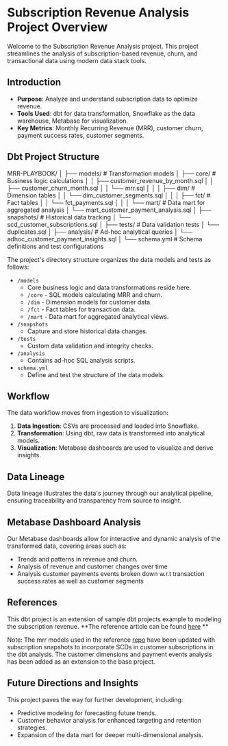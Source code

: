 # Subscription Revenue Analysis Project Overview

Welcome to the Subscription Revenue Analysis project. This project streamlines the analysis of subscription-based revenue, churn, and transactional data using modern data stack tools.

## Introduction

- **Purpose**: Analyze and understand subscription data to optimize revenue.
- **Tools Used**: dbt for data transformation, Snowflake as the data warehouse, Metabase for visualization.
- **Key Metrics**: Monthly Recurring Revenue (MRR), customer churn, payment success rates, customer segments.

## Dbt Project Structure

MRR-PLAYBOOK/
│
├── models/ # Transformation models
│ ├── core/ # Business logic calculations
│ │ ├── customer_revenue_by_month.sql
│ │ ├── customer_churn_month.sql
│ │ └── mrr.sql
│ │
│ ├── dim/ # Dimension tables
│ │ └── dim_customer_segments.sql
│ │
│ ├── fct/ # Fact tables
│ │ └── fct_payments.sql
│ │
│ └── mart/ # Data mart for aggregated analysis
│ └── mart_customer_payment_analysis.sql
│
├── snapshots/ # Historical data tracking
│ └── scd_customer_subscriptions.sql
│
├── tests/ # Data validation tests
│ └── duplicates.sql
│
├── analysis/ # Ad-hoc analytical queries
│ └── adhoc_customer_payment_insights.sql
│
└── schema.yml # Schema definitions and test configurations

The project's directory structure organizes the data models and tests as follows:

- `/models`
  - Core business logic and data transformations reside here.
  - `/core` - SQL models calculating MRR and churn.
  - `/dim` - Dimension models for customer data.
  - `/fct` - Fact tables for transaction data.
  - `/mart` - Data mart for aggregated analytical views.
- `/snapshots`
  - Capture and store historical data changes.
- `/tests`
  - Custom data validation and integrity checks.
- `/analysis`
  - Contains ad-hoc SQL analysis scripts.
- `schema.yml`
  - Define and test the structure of the data models.

## Workflow

The data workflow moves from ingestion to visualization:

1. **Data Ingestion**: CSVs are processed and loaded into Snowflake.
2. **Transformation**: Using dbt, raw data is transformed into analytical models.
3. **Visualization**: Metabase dashboards are used to visualize and derive insights.

## Data Lineage

Data lineage illustrates the data's journey through our analytical pipeline, ensuring traceability and transparency from source to insight.

## Metabase Dashboard Analysis

Our Metabase dashboards allow for interactive and dynamic analysis of the transformed data, covering areas such as:

- Trends and patterns in revenue and churn.
- Analysis of revenue and customer changes over time
- Analysis customer payments events broken down w.r.t transaction success rates as well as customer segments

## References

This dbt project is an extension of sample dbt projects example to
modeling the subscription revenue. **The reference article can be found [here](https://blog.getdbt.com/modeling-subscription-revenue/)
**

Note: The mrr models used in the reference [repo](https://github.com/dbt-labs/mrr-playbook)
have been updated with subscription snapshots to incorporate SCDs in customer
subscriptions in the dbt analysis. The customer dimensions and payment events analysis
has been added as an extension to the base project.

## Future Directions and Insights

This project paves the way for further development, including:

- Predictive modeling for forecasting future trends.
- Customer behavior analysis for enhanced targeting and retention strategies.
- Expansion of the data mart for deeper multi-dimensional analysis.
